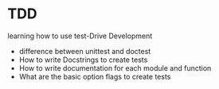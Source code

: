 # TDD
learning how to use test-Drive Development
- difference between unittest and doctest
- How to write Docstrings to create tests
- How to write documentation for each module and function
- What are the basic option flags to create tests
